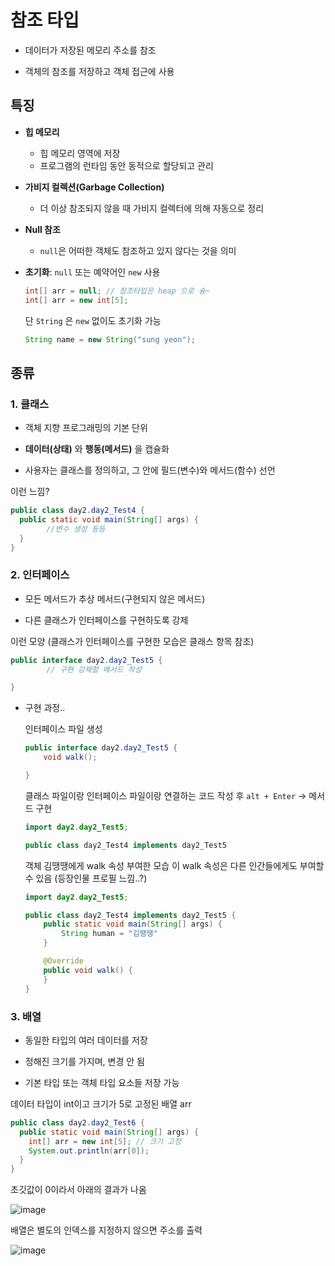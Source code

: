 # 참조 타입
- 데이터가 저장된 메모리 주소를 참조

- 객체의 참조를 저장하고 객체 접근에 사용

## 특징
- **힙 메모리**
  - 힙 메모리 영역에 저장
  - 프로그램의 런타임 동안 동적으로 할당되고 관리
  
- **가비지 컬렉션(Garbage Collection)**
  - 더 이상 참조되지 않을 때 가비지 컬렉터에 의해 자동으로 정리
 
- **Null 참조**
  - `null`은 어떠한 객체도 참조하고 있지 않다는 것을 의미
 
- **초기화**: `null` 또는 예약어인 `new` 사용
  ```java
  int[] arr = null; // 참조타입은 heap 으로 슝~
  int[] arr = new int[5];
  ```

  단 `String` 은 `new` 없이도 초기화 가능

  ```java
  String name = new String("sung yeon");
  ```

## 종류
### 1. 클래스
- 객체 지향 프로그래밍의 기본 단위
  
- **데이터(상태)** 와 **행동(메서드)** 을 캡슐화
  
- 사용자는 클래스를 정의하고, 그 안에 필드(변수)와 메서드(함수) 선언

이런 느낌?

```java
public class day2.day2_Test4 {
  public static void main(String[] args) {
		//변수 생성 등등
  }
}
```


### 2. 인터페이스
- 모든 메서드가 추상 메서드(구현되지 않은 메서드)

- 다른 클래스가 인터페이스를 구현하도록 강제

이런 모양
(클래스가 인터페이스를 구현한 모습은 클래스 항목 참조)

```java
public interface day2.day2_Test5 {
		// 구현 강제할 메서드 작성

}
```


- 구현 과정..

  인터페이스 파일 생성

  ```java
  public interface day2.day2_Test5 {
      void walk();

  }
  ```

  클래스 파일이랑 인터페이스 파일이랑 연결하는 코드 작성 후
  `alt + Enter` -> 메서드 구현

  ```java
  import day2.day2_Test5;

  public class day2_Test4 implements day2_Test5
  ```

  객체 김땡땡에게 walk 속성 부여한 모습
  이 walk 속성은 다른 인간들에게도 부여할 수 있음 (등장인물 프로필 느낌..?)

  ```java
  import day2.day2_Test5;

  public class day2_Test4 implements day2_Test5 {
      public static void main(String[] args) {
          String human = "김땡땡"
      }

      @Override
      public void walk() {
      }
  }
  ```


### 3. 배열
- 동일한 타입의 여러 데이터를 저장

- 정해진 크기를 가지며, 변경 안 됨

- 기본 타입 또는 객체 타입 요소들 저장 가능


데이터 타입이 int이고 크기가 5로 고정된 배열 arr

```java
public class day2.day2_Test6 {
  public static void main(String[] args) {
    int[] arr = new int[5]; // 크기 고정
    System.out.println(arr[0]);
  }
}
```

초깃값이 0이라서 아래의 결과가 나옴

![image](https://github.com/shdbwls66/backendJava/assets/168792230/71e71933-227e-4acc-89e3-71be7416e99c)

배열은 별도의 인덱스를 지정하지 않으면 주소를 출력

![image](https://github.com/shdbwls66/backendJava/assets/168792230/3e8c927e-6502-4750-a266-987c7c5b172f)